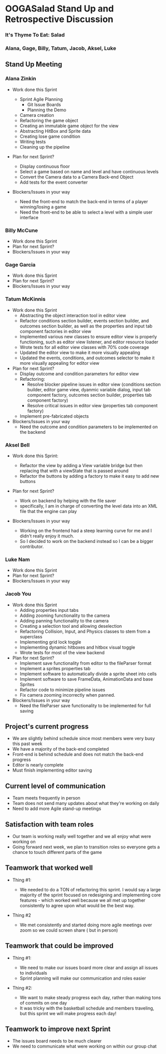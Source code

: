 # OOGASalad Stand Up and Retrospective Discussion

### It's Thyme To Eat: Salad

### Alana, Gage, Billy, Tatum, Jacob, Aksel, Luke

## Stand Up Meeting

### Alana Zinkin

* Work done this Sprint

    * Sprint Agile Planning
        * Git Issue Boards
        * Planning the Demo
    * Camera creation
    * Refactoring the game object
    * Creating an immutable game object for the view
    * Abstracting HitBox and Sprite data
    * Creating lose game condition
    * Writing tests
    * Cleaning up the pipeline
* Plan for next Sprint?

    * Display continuous floor
    * Select a game based on name and level and have continuous levels
    * Convert the Camera data to a Camera Back-end Object
    * Add tests for the event converter

* Blockers/Issues in your way

    * Need the front-end to match the back-end in terms of a player winning/losing a game
    * Need the front-end to be able to select a level with a simple user interface

### Billy McCune

* Work done this Sprint
* Plan for next Sprint?
* Blockers/Issues in your way

### Gage Garcia

* Work done this Sprint
* Plan for next Sprint?
* Blockers/Issues in your way

### Tatum McKinnis

* Work done this Sprint
    * Abstracting the object interaction tool in editor view
    * Refactor conditions section builder, events section builder, and outcomes section builder, as
      well as the properties and input tab component factories in editor view
    * Implemented various new classes to ensure editor view is properly functioning, such as editor
      view listener, and editor resource loader
    * Wrote tests for all editor view classes with 70% code coverage
    * Updated the editor view to make it more visually appealing
    * Updated the events, conditions, and outcomes selector to make it more visually appealing for
      editor view
* Plan for next Sprint?
    * Display outcome and condition parameters for editor view
    * Refactoring:
        * Resolve blocker pipeline issues in editor view (conditions section builder, editor game
          view, dyanmic variable dialog, input tab component factory, outcomes section builder,
          properties tab component factory)
        * Resolve critical issues in editor view (properties tab component factory)
    * Implement pre-fabricated objects
* Blockers/Issues in your way
    * Need the outcome and condition parameters to be implemented on the backend

### Aksel Bell

* Work done this Sprint:
  * Refactor the view by adding a View variable bridge but then replacing that with a viewState that is passed around
  * Refactor the buttons by adding a factory to make it easy to add new buttons

* Plan for next Sprint?
  * Work on backend by helping with the file saver
  * specifically, I am in charge of converting the level data into an XML file that the engine can play
* Blockers/Issues in your way
  * Working on the frontend had a steep learning curve for me and I didn't really enjoy it much.
  * So I decided to work on the backend instead so I can be a bigger contributor.

### Luke Nam

* Work done this Sprint
* Plan for next Sprint?
* Blockers/Issues in your way

### Jacob You

* Work done this Sprint
  * Adding properties input tabs
  * Adding zooming functionality to the camera
  * Adding panning functionality to the camera
  * Creating a selection tool and allowing deselection
  * Refactoring Collision, Input, and Physics classes to stem from a superclass
  * Implementing grid lock toggle
  * Implementing dynamic hitboxes and hitbox visual toggle
  * Wrote tests for most of the view backend
* Plan for next Sprint?
  * Implement save functionality from editor to the fileParser format
  * Implement a sprites properties tab
  * Implement software to automatically divide a sprite sheet into cells
  * Implement software to save FrameData, AnimationData and base Sprites
  * Refactor code to minimize pipeline issues
  * Fix camera zooming incorrectly when panned.
* Blockers/Issues in your way
  * Need the fileParser save functionality to be implemented for full saving

## Project's current progress

* We are slightly behind schedule since most members were very busy this past week
* We have a majority of the back-end completed
* Front-end is behind schedule and does not match the back-end progress
* Editor is nearly complete
* Must finish implementing editor saving

## Current level of communication

* Team meets frequently in person
* Team does not send many updates about what they're working on daily
* Need to add more Agile stand-up meetings

## Satisfaction with team roles

* Our team is working really well together and we all enjoy what were working on
* Going forward next week, we plan to transition roles so everyone gets a chance to touch different
  parts of the game

## Teamwork that worked well

* Thing #1:
    * We needed to do a TON of refactoring this sprint. I would say a large majority of the sprint
      focused on redesigning and implementing core features - which worked well because we all met
      up together consistently to agree upon what would be the best way.

* Thing #2
    * We met consistently and started doing more agile meetings over zoom so we could screen share (
      but in person)

## Teamwork that could be improved

* Thing #1:

    * We need to make our issues board more clear and assign all issues to individuals
    * Sprint planning will make our communication and roles easier

* Thing #2:

    * We want to make steady progress each day, rather than making tons of commits on one day
    * It was tricky with the basketball schedule and members traveling, but this sprint we will make
      progress each day!

## Teamwork to improve next Sprint

* The issues board needs to be much clearer
* We need to communicate what were working on within our group chat
